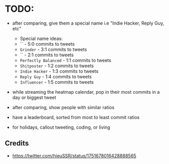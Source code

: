 # TODO:

- after comparing, give them a special name i.e "Indie Hacker, Reply Guy, etc"

  - Special name ideas:
  - `` - 5:0 commits to tweets
  - `Grinder` - 3:1 commits to tweets
  - `` - 2:1 commits to tweets
  - `Perfectly Balanced` - 1:1 commits to tweets
  - `Shitposter` - 1:2 commits to tweets
  - `Indie Hacker` - 1:3 commits to tweets
  - `Reply Guy` - 1:4 commits to tweets
  - `Influencer` - 1:5 commits to tweets

- while streaming the heatmap calendar, pop in their most commits in a day or biggest tweet
- after comparing, show people with similar ratios
- have a leaderboard, sorted from most to least commit ratios
- for holidays, callout tweeting, coding, or living

## Credits

- https://twitter.com/hieuSSR/status/1751678016428888565
